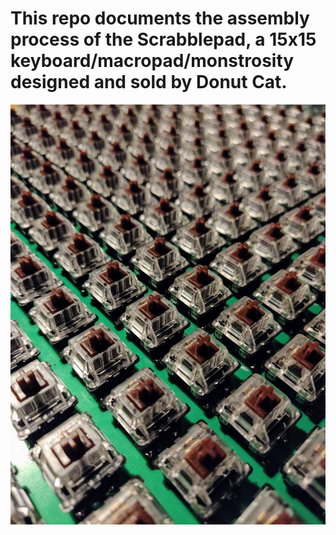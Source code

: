 # This repo documents the assembly process of the Scrabblepad, a 15x15 keyboard/macropad/monstrosity designed and sold by Donut Cat.

![Switch city](IMG_20181204_214143.jpg?raw=true)
